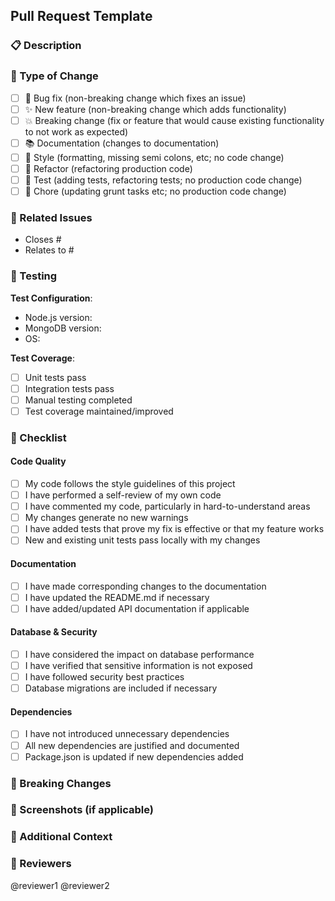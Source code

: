 ## Pull Request Template

### 📋 Description
<!-- Provide a brief description of the changes in this PR -->

### 🚀 Type of Change
<!-- Mark the relevant option with an "x" -->

- [ ] 🐛 Bug fix (non-breaking change which fixes an issue)
- [ ] ✨ New feature (non-breaking change which adds functionality)
- [ ] 💥 Breaking change (fix or feature that would cause existing functionality to not work as expected)
- [ ] 📚 Documentation (changes to documentation)
- [ ] 🎨 Style (formatting, missing semi colons, etc; no code change)
- [ ] 🔧 Refactor (refactoring production code)
- [ ] 🧪 Test (adding tests, refactoring tests; no production code change)
- [ ] 🔨 Chore (updating grunt tasks etc; no production code change)

### 🎯 Related Issues
<!-- List any related issues or tickets -->
- Closes #
- Relates to #

### 🧪 Testing
<!-- Describe the tests you ran to verify your changes -->

**Test Configuration**:
- Node.js version:
- MongoDB version:
- OS:

**Test Coverage**:
- [ ] Unit tests pass
- [ ] Integration tests pass
- [ ] Manual testing completed
- [ ] Test coverage maintained/improved

### 📝 Checklist
<!-- Mark completed items with an "x" -->

#### Code Quality
- [ ] My code follows the style guidelines of this project
- [ ] I have performed a self-review of my own code
- [ ] I have commented my code, particularly in hard-to-understand areas
- [ ] My changes generate no new warnings
- [ ] I have added tests that prove my fix is effective or that my feature works
- [ ] New and existing unit tests pass locally with my changes

#### Documentation
- [ ] I have made corresponding changes to the documentation
- [ ] I have updated the README.md if necessary
- [ ] I have added/updated API documentation if applicable

#### Database & Security
- [ ] I have considered the impact on database performance
- [ ] I have verified that sensitive information is not exposed
- [ ] I have followed security best practices
- [ ] Database migrations are included if necessary

#### Dependencies
- [ ] I have not introduced unnecessary dependencies
- [ ] All new dependencies are justified and documented
- [ ] Package.json is updated if new dependencies added

### 🚨 Breaking Changes
<!-- If this is a breaking change, describe what changes users need to make -->

### 📸 Screenshots (if applicable)
<!-- Add screenshots to help explain your changes -->

### 🔗 Additional Context
<!-- Add any other context about the pull request here -->

### 👀 Reviewers
<!-- Tag relevant reviewers -->
@reviewer1 @reviewer2